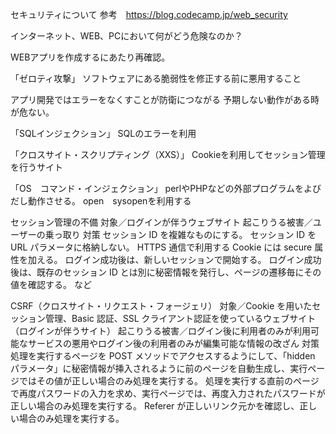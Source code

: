 セキュリティについて
参考　https://blog.codecamp.jp/web_security

インターネット、WEB、PCにおいて何がどう危険なのか？

WEBアプリを作成するにあたり再確認。

「ゼロティ攻撃」
ソフトウェアにある脆弱性を修正する前に悪用すること

アプリ開発ではエラーをなくすことが防衛につながる
予期しない動作がある時が危ない。

「SQLインジェクション」
SQLのエラーを利用

「クロスサイト・スクリプティング（XXS）」
Cookieを利用してセッション管理を行うサイト

「OS　コマンド・インジェクション」
perlやPHPなどの外部プログラムをよびだし動作させる。
open　sysopenを利用する

セッション管理の不備
対象／ログインが伴うウェブサイト 起こりうる被害／ユーザーの乗っ取り
対策
セッション ID を複雑なものにする。
セッション ID を URL パラメータに格納しない。
HTTPS 通信で利用する Cookie には secure 属性を加える。
ログイン成功後は、新しいセッションで開始する。
ログイン成功後は、既存のセッション ID とは別に秘密情報を発行し、ページの遷移毎にその値を確認する。 など

CSRF（クロスサイト・リクエスト・フォージェリ）
対象／Cookie を用いたセッション管理、Basic 認証、SSL クライアント認証を使っているウェブサイト（ログインが伴うサイト） 起こりうる被害／ログイン後に利用者のみが利用可能なサービスの悪用やログイン後の利用者のみが編集可能な情報の改ざん
対策
処理を実行するページを POST メソッドでアクセスするようにして、「hidden パラメータ」に秘密情報が挿入されるように前のページを自動生成し、実行ページではその値が正しい場合のみ処理を実行する。
処理を実行する直前のページで再度パスワードの入力を求め、実行ページでは、再度入力されたパスワードが正しい場合のみ処理を実行する。
Referer が正しいリンク元かを確認し、正しい場合のみ処理を実行する。
